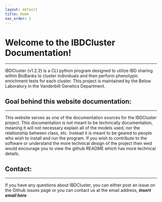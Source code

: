 ```yaml
---
layout: default
title: Home
nav_order: 1
---
```

# Welcome to the IBDCluster Documentation!
---

IBDCluster (v1.2.2) is a CLI python program designed to utilize IBD sharing within BioBanks to cluster individuals and then perform phenotypic enrichment tests for each cluster. This project is maintained by the Below Laboratory in the Vanderbilt Genetics Department.

## Goal behind this website documentation:
---
This website serves as one of the documentation sources for the IBDCluster project. This documentation is not meant to be technically documentation, meaning it will not necessary explain all of the models used, nor the relationship between class, etc. Instead it is meant to be geared to people who wish to install and run the program. If you wish to contribute to the software or understand the more technical design of the project then wed would encourage you to view the github README which has more technical details.


## Contact: 
---
If you have any questions about IBDCluster, you can either post an issue on the Github issues page or you can contact us at the email address, ***insert email here***.
